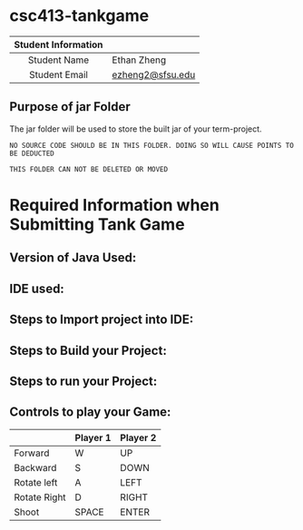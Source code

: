 # csc413-tankgame


| Student Information |                  |
|:-------------------:|------------------|
|  Student Name       | Ethan Zheng      |
|  Student Email      | ezheng2@sfsu.edu |


## Purpose of jar Folder 
The jar folder will be used to store the built jar of your term-project.

`NO SOURCE CODE SHOULD BE IN THIS FOLDER. DOING SO WILL CAUSE POINTS TO BE DEDUCTED`

`THIS FOLDER CAN NOT BE DELETED OR MOVED`

# Required Information when Submitting Tank Game

## Version of Java Used:

## IDE used: 

## Steps to Import project into IDE:

## Steps to Build your Project:
 
## Steps to run your Project:

## Controls to play your Game:

|               | Player 1 | Player 2 |
|---------------|----------|----------|
|  Forward      | W        | UP       |
|  Backward     | S        | DOWN     |
|  Rotate left  | A        | LEFT     |
|  Rotate Right | D        | RIGHT    |
|  Shoot        | SPACE    | ENTER    |

<!-- you may add more controls if you need to. -->